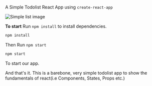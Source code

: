 A Simple Todolist React App using `create-react-app`

![Simple list image](https://i.imgur.com/Ti3QGmI.png)

__To start__
Run `npm install` to install dependencies.
```bash
npm install
```
Then Run `npm start`
```bash
npm start
```
To start our app.

And that's it. 
This is a barebone, very simple todolist app to show
the fundamentals of react(i.e Components, States, Props etc.)
